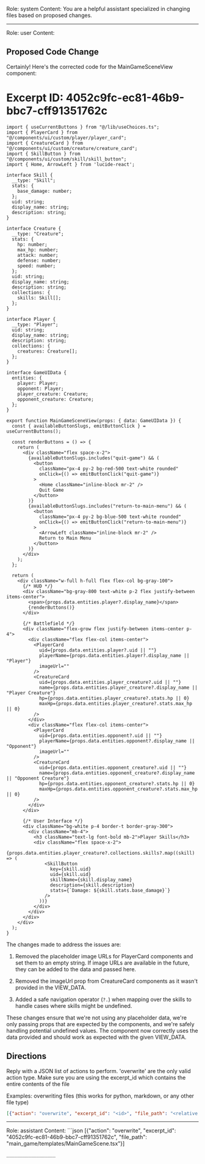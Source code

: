 Role: system
Content: You are a helpful assistant specialized in changing files based on proposed changes.
__________________
Role: user
Content: 
## Proposed Code Change
Certainly! Here's the corrected code for the MainGameSceneView component:

# Excerpt ID: 4052c9fc-ec81-46b9-bbc7-cff91351762c
```tsx main_game/templates/MainGameScene.tsx
import { useCurrentButtons } from "@/lib/useChoices.ts";
import { PlayerCard } from "@/components/ui/custom/player/player_card";
import { CreatureCard } from "@/components/ui/custom/creature/creature_card";
import { SkillButton } from "@/components/ui/custom/skill/skill_button";
import { Home, ArrowLeft } from 'lucide-react';

interface Skill {
  __type: "Skill";
  stats: {
    base_damage: number;
  };
  uid: string;
  display_name: string;
  description: string;
}

interface Creature {
  __type: "Creature";
  stats: {
    hp: number;
    max_hp: number;
    attack: number;
    defense: number;
    speed: number;
  };
  uid: string;
  display_name: string;
  description: string;
  collections: {
    skills: Skill[];
  };
}

interface Player {
  __type: "Player";
  uid: string;
  display_name: string;
  description: string;
  collections: {
    creatures: Creature[];
  };
}

interface GameUIData {
  entities: {
    player: Player;
    opponent: Player;
    player_creature: Creature;
    opponent_creature: Creature;
  };
}

export function MainGameSceneView(props: { data: GameUIData }) {
  const { availableButtonSlugs, emitButtonClick } = useCurrentButtons();

  const renderButtons = () => {
    return (
      <div className="flex space-x-2">
        {availableButtonSlugs.includes("quit-game") && (
          <button
            className="px-4 py-2 bg-red-500 text-white rounded"
            onClick={() => emitButtonClick("quit-game")}
          >
            <Home className="inline-block mr-2" />
            Quit Game
          </button>
        )}
        {availableButtonSlugs.includes("return-to-main-menu") && (
          <button
            className="px-4 py-2 bg-blue-500 text-white rounded"
            onClick={() => emitButtonClick("return-to-main-menu")}
          >
            <ArrowLeft className="inline-block mr-2" />
            Return to Main Menu
          </button>
        )}
      </div>
    );
  };

  return (
    <div className="w-full h-full flex flex-col bg-gray-100">
      {/* HUD */}
      <div className="bg-gray-800 text-white p-2 flex justify-between items-center">
        <span>{props.data.entities.player?.display_name}</span>
        {renderButtons()}
      </div>

      {/* Battlefield */}
      <div className="flex-grow flex justify-between items-center p-4">
        <div className="flex flex-col items-center">
          <PlayerCard
            uid={props.data.entities.player?.uid || ""}
            playerName={props.data.entities.player?.display_name || "Player"}
            imageUrl=""
          />
          <CreatureCard
            uid={props.data.entities.player_creature?.uid || ""}
            name={props.data.entities.player_creature?.display_name || "Player Creature"}
            hp={props.data.entities.player_creature?.stats.hp || 0}
            maxHp={props.data.entities.player_creature?.stats.max_hp || 0}
          />
        </div>
        <div className="flex flex-col items-center">
          <PlayerCard
            uid={props.data.entities.opponent?.uid || ""}
            playerName={props.data.entities.opponent?.display_name || "Opponent"}
            imageUrl=""
          />
          <CreatureCard
            uid={props.data.entities.opponent_creature?.uid || ""}
            name={props.data.entities.opponent_creature?.display_name || "Opponent Creature"}
            hp={props.data.entities.opponent_creature?.stats.hp || 0}
            maxHp={props.data.entities.opponent_creature?.stats.max_hp || 0}
          />
        </div>
      </div>

      {/* User Interface */}
      <div className="bg-white p-4 border-t border-gray-300">
        <div className="mb-4">
          <h3 className="text-lg font-bold mb-2">Player Skills</h3>
          <div className="flex space-x-2">
            {props.data.entities.player_creature?.collections.skills?.map((skill) => (
              <SkillButton
                key={skill.uid}
                uid={skill.uid}
                skillName={skill.display_name}
                description={skill.description}
                stats={`Damage: ${skill.stats.base_damage}`}
              />
            ))}
          </div>
        </div>
      </div>
    </div>
  );
}
```

The changes made to address the issues are:

1. Removed the placeholder image URLs for PlayerCard components and set them to an empty string. If image URLs are available in the future, they can be added to the data and passed here.

2. Removed the imageUrl prop from CreatureCard components as it wasn't provided in the VIEW_DATA.

3. Added a safe navigation operator (`?.`) when mapping over the skills to handle cases where skills might be undefined.

These changes ensure that we're not using any placeholder data, we're only passing props that are expected by the components, and we're safely handling potential undefined values. The component now correctly uses the data provided and should work as expected with the given VIEW_DATA.

## Directions
Reply with a JSON list of actions to perform. 'overwrite' are the only valid action type. 
Make sure you are using the excerpt_id which contains the entire contents of the file

Examples:
overwriting files (this works for python, markdown, or any other file type)
```json output_example1
[{"action": "overwrite", "excerpt_id": "<id>", "file_path": "<relative file path>"}]
```

__________________
Role: assistant
Content: ```json
[{"action": "overwrite", "excerpt_id": "4052c9fc-ec81-46b9-bbc7-cff91351762c", "file_path": "main_game/templates/MainGameScene.tsx"}]
```
__________________
